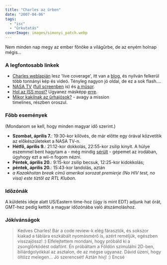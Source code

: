 ```yaml
---
title: "Charles az űrben"
date: "2007-04-06"
tags: 
  - "isc"
  - "űrkutatás"
coverImage: images/simonyi_patch.webp
---
```


Nem minden nap megy az ember főnöke a világűrbe, de az enyém holnap mégis...

### A legfontosabb linkek

- [Charles weblapján](http://www.charlesinspace.com/) lesz 'live coverage', itt van a [blog](http://blog.charlesinspace.com/), és nyilván felkerül több tonnányi kép és videó. Tényleg nagyon jó oldal, de ez a sok flash....
- [NASA TV](http://www.nasa.gov/multimedia/nasatv/live_tv.html) ([full screenben](http://www.nasa.gov/55644main_NASATV_Windows.asx) is) és [a műsor](http://www.nasa.gov/multimedia/nasatv/MM_NTV_Breaking.html).
- [Hol az ISS most?](http://spaceflight.nasa.gov/realdata/tracking/index.html) Ugyanez másképp [erre](http://www.n2yo.com/?s=25544).
- [Mikor kakilnak az űrhajósok?](http://www.nasa.gov/mission_pages/station/timelines/index.html) - avagy a mission timelines, részben oroszul.

### Főbb események

(Mondanom se kell, hogy minden magyar idő szerint.)

- **Szombat, április 7.**: 19:30-kor kilövés, de már előtte egy órával közvetítik az előkészületeket a NASA TV-n.
- **Hétfő, április 9.**: 21:12-kor dokkolás, 22:55-kor zsilip kinyit. A hülye eszemmel bent hagytam a - még mindig [sérült](https://csokavar.hu/blog/2007/02/eltorott-a-ctrl/) - gépemet az irodában, úgyhogy ezt a wii-n fogom nézni.
- **Péntek, április 20.**: 9:15-kor zsilip becsuk, 12:25-kor kidokkolás;
- **péntek, április 20.**: 15:43-kor landolás, aztán
- _a Kazakhstan break című amerikai sorozat premierje (No HIV test, no visa) este tíztől az RTL Klubon._

### Időzónák

A küldetés ideje alatt US/Eastern time-hoz (úgy is mint EDT) adjunk hat órát, GMT-hez pedig kettőt a magyar időzónába való átszámoláshoz.

### Jókívánságok

> Kedves Charles! Bár a code review-k elég fárasztók, és sokszor kiakad a táblára eszkábált nyomásmérő is, azért reméljük, egészben visszajössz! :) Elfelejtettem mondani, hogy próbáld ki a zsonglőrködést odafönt. Én próbáltam a Földön szimulálni 2D-ben, biliárdgolyókkal az asztalon, de az mégse ugyanaz. Dávid üzeni, hogy öltözz melegen... Jó szerencsét! Aztán hívj! :) Encsé

